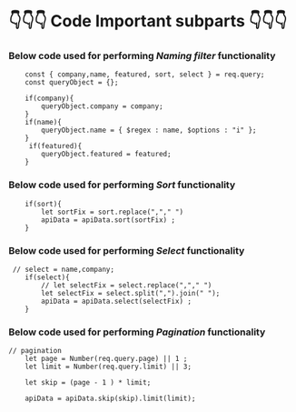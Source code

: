 # 👇👇👇 Code Important subparts 👇👇👇


### Below code used for performing _Naming filter_ functionality
```
    const { company,name, featured, sort, select } = req.query;
    const queryObject = {};

    if(company){
        queryObject.company = company;
    }
    if(name){
        queryObject.name = { $regex : name, $options : "i" };
    }
     if(featured){
        queryObject.featured = featured;
    }
```


### Below code used for performing _Sort_ functionality
```
    if(sort){
        let sortFix = sort.replace(","," ")
        apiData = apiData.sort(sortFix) ;
    }
```

### Below code used for performing _Select_ functionality
```
 // select = name,company;
    if(select){
        // let selectFix = select.replace(","," ")
        let selectFix = select.split(",").join(" ");
        apiData = apiData.select(selectFix) ;
    }
```

### Below code used for performing _Pagination_ functionality
``` 
// pagination
    let page = Number(req.query.page) || 1 ;
    let limit = Number(req.query.limit) || 3;

    let skip = (page - 1 ) * limit;

    apiData = apiData.skip(skip).limit(limit);
```